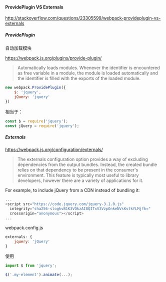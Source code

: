 #### ProvidePlugin VS Externals

http://stackoverflow.com/questions/23305599/webpack-provideplugin-vs-externals

##### ProvidePlugin

自动加载模块

https://webpack.js.org/plugins/provide-plugin/

> Automatically loads modules. Whenever the identifier is encountered as free variable in a module, the module is loaded automatically and the identifier is filled with the exports of the loaded module.

```javascript
new webpack.ProvidePlugin({
    $: 'jquery',
    jQuery: 'jquery'
})
```

相当于：

```javascript
const $ = require('jquery');
const jQuery = require('jquery');
```

##### Externals

https://webpack.js.org/configuration/externals/

> The externals configuration option provides a way of excluding dependencies from the output bundles. Instead, the created bundle relies on that dependency to be present in the consumer's environment. This feature is typically most useful to library developers, however there are a variety of applications for it.

For example, to include jQuery from a CDN instead of bundling it:

```javascript
...
<script src="https://code.jquery.com/jquery-3.1.0.js"
  integrity="sha256-slogkvB1K3VOkzAI8QITxV3VzpOnkeNVsKvtkYLMjfk="
  crossorigin="anonymous"></script>
...
```

webpack.config.js

```javascript
externals: {
    jquery: 'jQuery'
}
```

使用

```javascript
import $ from 'jquery';

$('.my-element').animate(...);
```
